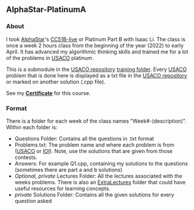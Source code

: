 ## AlphaStar-PlatinumA

### About
I took [AlphaStar](https://alphastar.academy/)'s [CC51B-live](https://alphastar.academy/online/cs/springaccelerated/) or Platinum Part B with Isaac Li. The class is once a week 2 hours class from the beginning of the year (2022) to early April. It has advanced my algorithmic thinking skills and trained me for a lot of the problems in [USACO](http://usaco.org/) platinum.

This is a submodule in the [USACO repository](https://github.com/asubramanian08/USACO) [training folder](https://github.com/asubramanian08/USACO/tree/master/Training). Every [USACO](http://usaco.org/) problem that is done here is displayed as a txt file in the [USACO repository](https://github.com/asubramanian08/USACO) or marked on another solution (.cpp file).

See my [**Certificate**](Certificate.pdf) for this course.

### Format
There is a folder for each week of the class names "Week#-(description)". Within each folder is:
* Questions Folder: Contains all the questions in .txt format
* Problems.txt: The problem name and where each problem is from ([USACO](http://usaco.org/) or [IOI](https://ioinformatics.org/)). Note, use the solutions that are given from those contests.
* Answers: For example Q1.cpp, containing my solutions to the questions (sometimes there are part a and b solutions)
* *Optional, private* Lectures Folder: All the lectures associated with the weeks problems. There is also an [ExtraLectures](https://github.com/asubramanian08/AlphaStar-PlatinumA/tree/master/ExtraLectures) folder that could have useful resources for learning concepts.
* *private* Solutions Folder: Contains all the given solutions for every question asked